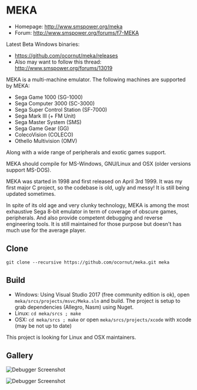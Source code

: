 MEKA
====

- Homepage: http://www.smspower.org/meka
- Forum: http://www.smspower.org/forums/f7-MEKA

Latest Beta Windows binaries:
- https://github.com/ocornut/meka/releases
- Also may want to follow this thread: http://www.smspower.org/forums/13019

MEKA is a multi-machine emulator. The following machines are supported by MEKA:

- Sega Game 1000 (SG-1000)
- Sega Computer 3000 (SC-3000)
- Sega Super Control Station (SF-7000)
- Sega Mark III (+ FM Unit)
- Sega Master System (SMS)
- Sega Game Gear (GG)
- ColecoVision (COLECO)
- Othello Multivision (OMV)

Along with a wide range of peripherals and exotic games support. 

MEKA should compile for MS-Windows, GNU/Linux and OSX (older versions support MS-DOS).

MEKA was started in 1998 and first released on April 3rd 1999. It was my first major C project, so the codebase is old, ugly and messy! It is still being updated sometimes.

In spite of its old age and very clunky technology, MEKA is among the most exhaustive Sega 8-bit emulator in term of coverage of obscure games, peripherals. And also provide competent debugging and reverse engineering tools. It is still maintained for those purpose but doesn't has much use for the average player. 

Clone
-----

```
git clone --recursive https://github.com/ocornut/meka.git meka
```

Build
-----

- Windows: Using Visual Studio 2017 (free community edition is ok), open `meka/srcs/projects/msvc/Meka.sln` and build. The project is setup to grab dependencies (Allegro, Nasm) using Nuget.
- Linux: `cd meka/srcs ; make`
- OSX: `cd meka/srcs ; make` or open `meka/srcs/projects/xcode` with xcode (may be not up to date)

This project is looking for Linux and OSX maintainers.

Gallery
-------

![Debugger Screenshot](http://www.smspower.org/forums/files/meka_080_wip_debugger_823.png)

![Debugger Screenshot](http://www.smspower.org/meka/gallery/meka072-wip-sagaia.png)
